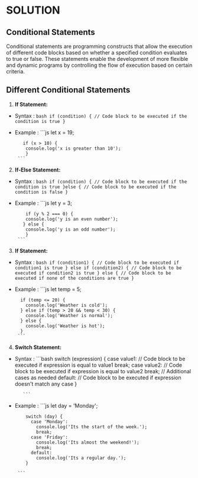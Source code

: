 # SOLUTION

## Conditional Statements
  Conditional statements are programming constructs that allow the execution of different code blocks based on whether a specified condition evaluates to true or false. These statements enable the development of more flexible and dynamic programs by controlling the flow of execution based on certain criteria.

## Different Conditional Statements

1. **If Statement:**

  - Syntax :
           ```bash
           if (condition) {
               // Code block to be executed if the condition is true
              }
           ```

   - Example :
           ```js
           let x = 19;

            if (x > 10) {
             console.log('x is greater than 10');
             }
          ```

         
2. **If-Else Statement:**

  - Syntax :
           ```bash
           if (condition) {
               // Code block to be executed if the condition is true
              }else {
               // Code block to be executed if the condition is false
             }
           ```

   - Example :
          ```js
            let y = 3;

             if (y % 2 === 0) {
             console.log('y is an even number');
            } else {
             console.log('y is an odd number');
             }
          ```


3. **If Statement:**

  - Syntax :
         ```bash
           if (condition1) {
              // Code block to be executed if condition1 is true
           } else if (condition2) {
             // Code block to be executed if condition2 is true
           } else {
             // Code block to be executed if none of the conditions are true
           }
        ```

   - Example :
           ```js
           let temp = 5;

           if (temp <= 20) {
             console.log('Weather is cold');
           } else if (temp > 20 && temp < 30) {
             console.log('Weather is normal');
           } else {
             console.log('Weather is hot');
           }
          ```


4. **Switch Statement:**

  - Syntax :
           ```bash
           switch (expression) {
              case value1:
                // Code block to be executed if expression is equal to value1
                break;
              case value2:
                // Code block to be executed if expression is equal to value2
                break;
              // Additional cases as needed
              default:
                // Code block to be executed if expression doesn't match any case
        }

           ```

   - Example :
           ```js
            let day = 'Monday';

             switch (day) {
               case 'Monday':
                 console.log('Its the start of the week.');
                 break;
               case 'Friday':
                 console.log('Its almost the weekend!');
                 break;
               default:
                 console.log('Its a regular day.');
             }

          ```